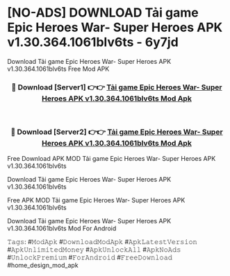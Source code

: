 # [NO-ADS] DOWNLOAD Tải game Epic Heroes War- Super Heroes APK v1.30.364.1061blv6ts - 6y7jd
Download Tải game Epic Heroes War- Super Heroes APK v1.30.364.1061blv6ts Free Mod APK

<div align="center">
<h3>🔴 Download [Server1] 👉👉 <a href="https://apk-comot.site?title=Tải_game_Epic_Heroes_War-_Super_Heroes_APK_v1.30.364.1061blv6ts">Tải game Epic Heroes War- Super Heroes APK v1.30.364.1061blv6ts Mod Apk</a></h3><br>

<h3>🔴 Download [Server2] 👉👉 <a href="https://apk-comot.site?title=Tải_game_Epic_Heroes_War-_Super_Heroes_APK_v1.30.364.1061blv6ts">Tải game Epic Heroes War- Super Heroes APK v1.30.364.1061blv6ts Mod Apk</a></h3>
</div>


Free Download APK MOD Tải game Epic Heroes War- Super Heroes APK v1.30.364.1061blv6ts

Download Tải game Epic Heroes War- Super Heroes APK v1.30.364.1061blv6ts 

Free APK MOD Tải game Epic Heroes War- Super Heroes APK v1.30.364.1061blv6ts 

Download Tải game Epic Heroes War- Super Heroes APK v1.30.364.1061blv6ts Mod For Android

𝚃𝚊𝚐𝚜: #𝙼𝚘𝚍𝙰𝚙𝚔 #𝙳𝚘𝚠𝚗𝚕𝚘𝚊𝚍𝙼𝚘𝚍𝙰𝚙𝚔 #𝙰𝚙𝚔𝙻𝚊𝚝𝚎𝚜𝚝𝚅𝚎𝚛𝚜𝚒𝚘𝚗 #𝙰𝚙𝚔𝚄𝚗𝚕𝚒𝚖𝚒𝚝𝚎𝚍𝙼𝚘𝚗𝚎𝚢 #𝙰𝚙𝚔𝚄𝚗𝚕𝚘𝚌𝚔𝙰𝚕𝚕 #𝙰𝚙𝚔𝙽𝚘𝙰𝚍𝚜 #𝚄𝚗𝚕𝚘𝚌𝚔𝙿𝚛𝚎𝚖𝚒𝚞𝚖 #𝙵𝚘𝚛𝙰𝚗𝚍𝚛𝚘𝚒𝚍 #𝙵𝚛𝚎𝚎𝙳𝚘𝚠𝚗𝚕𝚘𝚊𝚍 #home_design_mod_apk